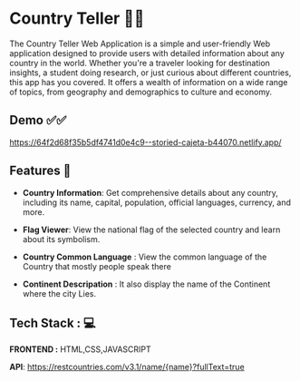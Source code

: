 
# Country Teller 🌱🌱

The Country Teller Web Application is a simple and user-friendly Web application designed to provide users with detailed information about any country in the world. Whether you're a traveler looking for destination insights, a student doing research, or just curious about different countries, this app has you covered. It offers a wealth of information on a wide range of topics, from geography and demographics to culture and economy.


## Demo ✅✅
https://64f2d68f35b5df4741d0e4c9--storied-cajeta-b44070.netlify.app/

## Features 🚀

- **Country Information**: Get comprehensive details about any country, including its name, capital, population, official languages, currency, and more.

- **Flag Viewer**: View the national flag of the selected country and learn about its symbolism.

- **Country Common Language** : View the common language of the Country that mostly people speak there

- **Continent Descripation** : It also display the name of the Continent where the city Lies.



## Tech Stack : 💻

**FRONTEND :** HTML,CSS,JAVASCRIPT

**API**: 
https://restcountries.com/v3.1/name/{name}?fullText=true

